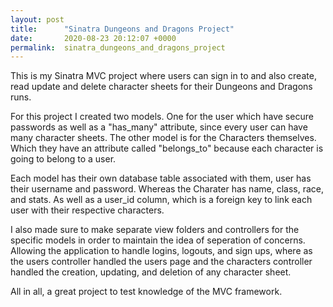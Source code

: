 ```yaml
---
layout: post
title:      "Sinatra Dungeons and Dragons Project"
date:       2020-08-23 20:12:07 +0000
permalink:  sinatra_dungeons_and_dragons_project
---
```



This is my Sinatra MVC project where users can sign in to and also create, read update and delete character sheets for their Dungeons and Dragons runs.

For this project I created two models. One for the user which have secure passwords as well as a "has_many" attribute, since every user can have many character sheets. The other model is for the Characters themselves. Which they have an attribute called "belongs_to" because each character is going to belong to a user. 

Each model has their own database table associated with them, user has their username and password. Whereas the Charater has name, class, race, and stats. As well as a user_id column, which is a foreign key to link each user with their respective characters.

I also made sure to make separate view folders and controllers for the specific models in order to maintain the idea of seperation of concerns. Allowing the application to handle logins, logouts, and sign ups, where as the users controller handled the users page and the characters controller handled the creation, updating, and deletion of any character sheet. 

All in all, a great project to test knowledge of the MVC framework.

